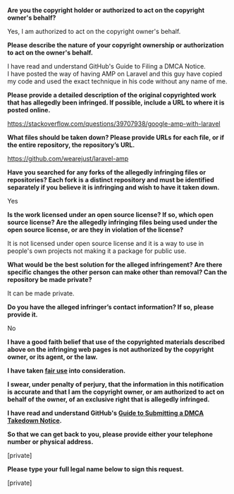 **Are you the copyright holder or authorized to act on the copyright owner's behalf?**

Yes, I am authorized to act on the copyright owner's behalf.

**Please describe the nature of your copyright ownership or authorization to act on the owner's behalf.**

I have read and understand GitHub's Guide to Filing a DMCA Notice.  
I have posted the way of having AMP on Laravel and this guy have copied my code and used the exact technique in his code without any name of me.

**Please provide a detailed description of the original copyrighted work that has allegedly been infringed. If possible, include a URL to where it is posted online.**

https://stackoverflow.com/questions/39707938/google-amp-with-laravel

**What files should be taken down? Please provide URLs for each file, or if the entire repository, the repository’s URL.**

https://github.com/wearejust/laravel-amp

**Have you searched for any forks of the allegedly infringing files or repositories? Each fork is a distinct repository and must be identified separately if you believe it is infringing and wish to have it taken down.**

Yes

**Is the work licensed under an open source license? If so, which open source license? Are the allegedly infringing files being used under the open source license, or are they in violation of the license?**

It is not licensed under open source license and it is a way to use in people's own projects not making it a package for public use.

**What would be the best solution for the alleged infringement? Are there specific changes the other person can make other than removal? Can the repository be made private?**

It can be made private.

**Do you have the alleged infringer’s contact information? If so, please provide it.**

No

**I have a good faith belief that use of the copyrighted materials described above on the infringing web pages is not authorized by the copyright owner, or its agent, or the law.**

**I have taken <a href="https://www.lumendatabase.org/topics/22">fair use</a> into consideration.**

**I swear, under penalty of perjury, that the information in this notification is accurate and that I am the copyright owner, or am authorized to act on behalf of the owner, of an exclusive right that is allegedly infringed.**

**I have read and understand GitHub's <a href="https://help.github.com/articles/guide-to-submitting-a-dmca-takedown-notice/">Guide to Submitting a DMCA Takedown Notice</a>.**

**So that we can get back to you, please provide either your telephone number or physical address.**

[private]

**Please type your full legal name below to sign this request.**

[private]
